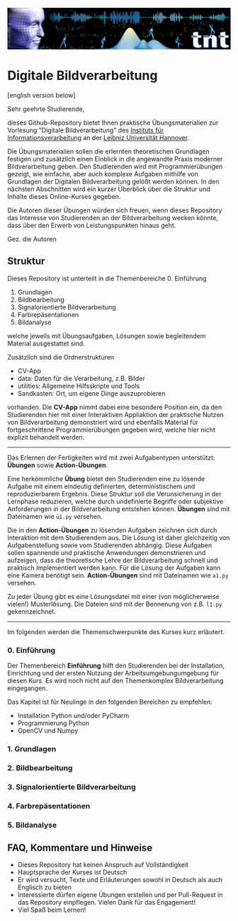 ![alt text](./data/tnt_banner.svg)

# Digitale Bildverarbeitung
[english version below]

Sehr geehrte Studierende,

dieses Github-Repository bietet Ihnen praktische Übungsmaterialien zur 
Vorlesung "Digitale Bildverarbeitung" des [Instituts für Informationsverarbeitung](https://www.tnt.uni-hannover.de/en/)
an der [Leibniz Universität Hannover](https://www.uni-hannover.de/).

Die Übungsmaterialien sollen die erlernten theoretischen Grundlagen
festigen und zusätzlich einen Einblick in die angewandte Praxis 
moderner Bildverarbeitung geben. Den Studierenden wird mit
Programmierübungen gezeigt, wie einfache, aber auch komplexe Aufgaben
mithilfe von Grundlagen der Digitalen Bildverarbeitung gelößt werden 
können. In den nächsten Abschnitten wird ein kurzer Überblick über
die Struktur und Inhalte dieses Online-Kurses gegeben.

Die Autoren dieser Übungen würden sich freuen, wenn dieses Repository
das Interesse von Studierenden an der Bildverarbeitung wecken könnte,
dass über den Erwerb von Leistungspunkten hinaus geht.

Gez. die Autoren

## Struktur
Dieses Repository ist unterteilt in die Themenbereiche
 0. Einführung
 1. Grundlagen
 2. Bildbearbeitung
 3. Signalorientierte Bildverarbeitung
 4. Farbrepäsentationen
 5. Bildanalyse
 
welche jeweils mit Übungsaufgaben, Lösungen sowie begleitendem Material
ausgestattet sind.

Zusätzlich sind die Ordnerstrukturen
 - CV-App
 - data: Daten für die Verarbeitung, z.B. Bilder
 - utilities: Allgemeine Hilfsskripte und Tools
 - Sandkasten: Ort, um eigene Dinge auszuprobieren
 
vorhanden. Die **CV-App** nimmt dabei eine besondere Position ein, da
den Studierenden hier mit einer Interaktiven Appliaktion der praktische
Nutzen von Bildverarbeitung demonstriert wird und ebenfalls Material 
für fortgeschrittene Programmierübungen gegeben wird, welche hier nicht
explizit behandelt werden.

---
Das Erlernen der Fertigkeiten wird mit zwei Aufgabentypen unterstützt: 
**Übungen** sowie **Action-Übungen**.

Eine herkömmliche **Übung** bietet den Studierenden eine zu lösende 
Aufgabe mit einem eindeutig definierten, deterministischem und 
reproduzierbarem Ergebnis. Diese Struktur soll die Verunsicherung
 in der Lernphase reduzieren, welche durch undefinierte Begriffe 
oder subjektive Anforderungen in der Bildverarbeitung entstehen können. 
**Übungen** sind mit Dateinamen wie `ü1.py` versehen.

Die in den **Action-Übungen** zu lösenden Aufgaben zeichnen sich
durch Interaktion mit dem Studierendem aus. Die Lösung ist daher
gleichzeitig von Aufgabenstellung sowie vom Studierenden abhängig.
Diese Aufgaben sollen spannende und praktische Anwendungen demonstrieren
und aufzeigen, dass die theoretische Lehre der Bildverarbeitung 
schnell und praktisch implementiert werden kann. Für die Lösung der 
Aufgaben kann eine Kamera benötigt sein.
**Action-Übungen** sind mit Dateinamen wie `a1.py` versehen.

Zu jeder Übung gibt es eine Lösungsdatei mit einer
(von möglicherweise vielen!) Musterlösung. Die Dateien sind mit der
Bennenung von z.B. `l1.py` gekennzeichnet.

---

Im folgenden werden die Themenschwerpunkte des Kurses kurz erläutert.

### 0. Einführung
Der Themenbereich **Einführung** hilft den Studierenden bei der Installation,
Einrichtung und der ersten Nutzung der Arbeitsumgebungumgebung für diesen 
Kurs. Es wird noch nicht auf den Themenkomplex Bildverarbeitung 
eingegangen. 

Das Kapitel ist für Neulinge in den folgenden Bereichen zu empfehlen:

 - Installation Python und/oder PyCharm
 - Programmierung Python
 - OpenCV und Numpy

### 1. Grundlagen

### 2. Bildbearbeitung

### 3. Signalorientierte Bildverarbeitung

### 4. Farbrepäsentationen

### 5. Bildanalyse

## FAQ, Kommentare und Hinweise
 - Dieses Repository hat keinen Anspruch auf Vollständigkeit
 - Hauptsprache der Kurses ist Deutsch
 - Er wird versucht, Texte und Erläuterungen sowohl in Deutsch als auch 
 Englisch zu bieten
 - Interessierte dürfen eigene Übungen erstellen und per Pull-Request
 in das Repository einpflegen. Vielen Dank für das Engagement!
 - Viel Spaß beim Lernen!
